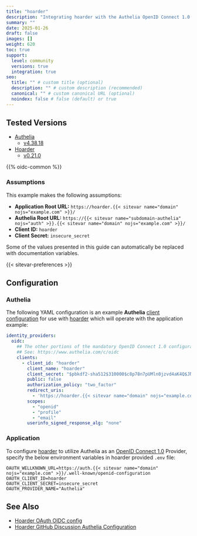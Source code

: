 ```yaml
---
title: "hoarder"
description: "Integrating hoarder with the Authelia OpenID Connect 1.0 Provider."
summary: ""
date: 2025-01-26
draft: false
images: []
weight: 620
toc: true
support:
  level: community
  versions: true
  integration: true
seo:
  title: "" # custom title (optional)
  description: "" # custom description (recommended)
  canonical: "" # custom canonical URL (optional)
  noindex: false # false (default) or true
---
```


## Tested Versions

- [Authelia]
  - [v4.38.18](https://github.com/authelia/authelia/releases/tag/v4.38.18)
- [Hoarder]
  - [v0.21.0](https://github.com/hoarder-app/hoarder/releases/tag/v0.21.0)

{{% oidc-common %}}

### Assumptions

This example makes the following assumptions:

- **Application Root URL:** `https://hoarder.{{< sitevar name="domain" nojs="example.com" >}}/`
- **Authelia Root URL:** `https://{{< sitevar name="subdomain-authelia" nojs="auth" >}}.{{< sitevar name="domain" nojs="example.com" >}}/`
- **Client ID:** `hoarder`
- **Client Secret:** `insecure_secret`

Some of the values presented in this guide can automatically be replaced with documentation variables.

{{< sitevar-preferences >}}

## Configuration

### Authelia

The following YAML configuration is an example **Authelia** [client configuration] for use with [hoarder] which will
operate with the application example:

```yaml {title="configuration.yml"}
identity_providers:
  oidc:
    ## The other portions of the mandatory OpenID Connect 1.0 configuration go here.
    ## See: https://www.authelia.com/c/oidc
    clients:
      - client_id: "hoarder"
        client_name: "hoarder"
        client_secret: "$pbkdf2-sha512$310000$c8p78n7pUMln0jzvd4aK4Q$JNRBzwAo0ek5qKn50cFzzvE9RXV88h1wJn5KGiHrD0YKtZaR/nCb2CJPOsKaPK0hjf.9yHxzQGZziziccp6Yng" # The digest of 'insecure_secret'.
        public: false
        authorization_policy: "two_factor"
        redirect_uris:
          - 'https://hoarder.{{< sitevar name="domain" nojs="example.com" >}}/api/auth/callback/custom'
        scopes:
          - "openid"
          - "profile"
          - "email"
        userinfo_signed_response_alg: "none"
```

### Application

To configure [hoarder] to utilize Authelia as an [OpenID Connect 1.0] Provider, specify the below environment variables in hoarder provided `.env` file:

```.env
OAUTH_WELLKNOWN_URL=https://auth.{{< sitevar name="domain" nojs="example.com" >}}/.well-known/openid-configuration
OAUTH_CLIENT_ID=hoarder
OAUTH_CLIENT_SECRET=insecure_secret
OAUTH_PROVIDER_NAME="Authelia"
```

## See Also

- [Hoarder OAuth OIDC config](https://docs.hoarder.app/configuration#authentication--signup)
- [Hoarder GitHub Discussion Authelia Configuration](https://github.com/hoarder-app/hoarder/discussions/419)

[hoarder]: https://hoarder.app/
[Authelia]: https://www.authelia.com
[OpenID Connect 1.0]: ../../openid-connect/introduction.md
[client configuration]: ../../../configuration/identity-providers/openid-connect/clients.md
